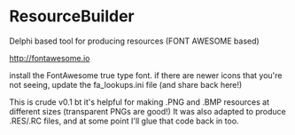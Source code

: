# ResourceBuilder
Delphi based tool for producing resources (FONT AWESOME based)

http://fontawesome.io

install the FontAwesome true type font.
if there are newer icons that you're not seeing, update the fa_lookups.ini file (and share back here!)

This is crude v0.1 bt it's helpful for making .PNG and .BMP resources at different sizes (transparent PNGs are good!)
It was also adapted to produce .RES/.RC files, and at some point I'll glue that code back in too.
